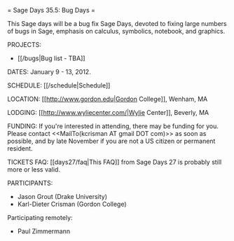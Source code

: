 = Sage Days 35.5: Bug Days =

This Sage days will be a bug fix Sage Days, devoted to fixing large numbers of bugs in Sage, emphasis on calculus, symbolics, notebook, and graphics.

PROJECTS:

  * [[/bugs|Bug list - TBA]]


DATES: January 9 - 13, 2012.  

SCHEDULE: [[/schedule|Schedule]] 

LOCATION: [[http://www.gordon.edu|Gordon College]], Wenham, MA

LODGING: [[http://www.wyliecenter.com/|Wylie Center]], Beverly, MA

FUNDING: If you're interested in attending, there may be funding for you.  Please contact <<MailTo(kcrisman AT gmail DOT com)>> as soon as possible, and by late November if you are not a US citizen or permanent resident.

TICKETS FAQ: [[days27/faq|This FAQ]] from Sage Days 27 is probably still more or less valid.

PARTICIPANTS:
 
 * Jason Grout (Drake University)
 * Karl-Dieter Crisman (Gordon College)

Participating remotely:

 * Paul Zimmermann
